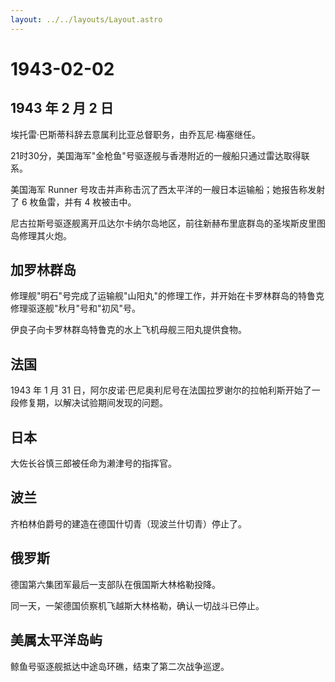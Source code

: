 ```yaml
---
layout: ../../layouts/Layout.astro
---
```


# 1943-02-02

## 1943 年 2 月 2 日

埃托雷·巴斯蒂科辞去意属利比亚总督职务，由乔瓦尼·梅塞继任。

21时30分，美国海军"金枪鱼"号驱逐舰与香港附近的一艘船只通过雷达取得联系。

美国海军 Runner
号攻击并声称击沉了西太平洋的一艘日本运输船；她报告称发射了 6
枚鱼雷，并有 4 枚被击中。

尼古拉斯号驱逐舰离开瓜达尔卡纳尔岛地区，前往新赫布里底群岛的圣埃斯皮里图岛修理其火炮。

## 加罗林群岛

修理舰"明石"号完成了运输舰"山阳丸"的修理工作，并开始在卡罗林群岛的特鲁克修理驱逐舰"秋月"号和"初风"号。

伊良子向卡罗林群岛特鲁克的水上飞机母舰三阳丸提供食物。

## 法国

1943 年 1 月 31
日，阿尔皮诺·巴尼奥利尼号在法国拉罗谢尔的拉帕利斯开始了一段修复期，以解决试验期间发现的问题。

## 日本

大佐长谷慎三郎被任命为濑津号的指挥官。

## 波兰

齐柏林伯爵号的建造在德国什切青（现波兰什切青）停止了。

## 俄罗斯

德国第六集团军最后一支部队在俄国斯大林格勒投降。

同一天，一架德国侦察机飞越斯大林格勒，确认一切战斗已停止。

## 美属太平洋岛屿

鲸鱼号驱逐舰抵达中途岛环礁，结束了第二次战争巡逻。